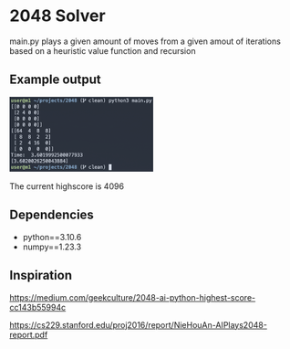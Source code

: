 # 2048 Solver
main.py plays a given amount of moves from a given amout of iterations based on a heuristic value function and recursion

## Example output

<p>
<img src="img/example.png" width="50%">
</p>
The current highscore is 4096

## Dependencies
- python==3.10.6
- numpy==1.23.3

## Inspiration
https://medium.com/geekculture/2048-ai-python-highest-score-cc143b55994c

https://cs229.stanford.edu/proj2016/report/NieHouAn-AIPlays2048-report.pdf